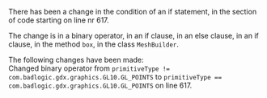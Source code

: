 There has been a change in the condition of an if statement, in the section of code starting on line nr 617.
  
The change is in a binary operator, in an if clause, in an else clause, in an if clause, in the method ```box```, in the class ```MeshBuilder```.
  
The following changes have been made:  
Changed binary operator from ```primitiveType != com.badlogic.gdx.graphics.GL10.GL_POINTS``` to ```primitiveType == com.badlogic.gdx.graphics.GL10.GL_POINTS``` on line 617.  
